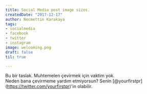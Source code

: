 ```yaml
---
title: Social Media post image sizes.
createdDate: "2017-12-17"
author: Necmettin Karakaya
tags:
- socialmedia
- facebook
- twitter
- instagram
image: welcoming.png
draft: false
til: true

---
```


Bu bir taslak. Muhtemelen çevirmek için vaktim yok.  
Neden bana çevirmeme yardım etmiyorsun? Senin [@yourfirstpr] (https://twitter.com/yourfirstpr)'in olabilir.
